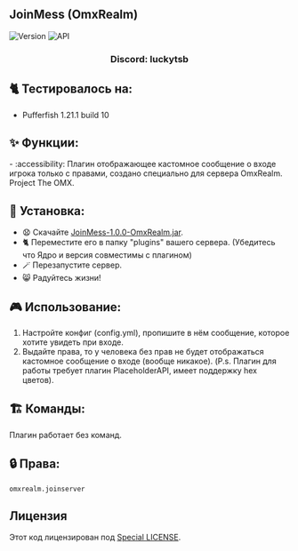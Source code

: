 ## JoinMess (OmxRealm)

![Version](https://img.shields.io/badge/Версия-1.0.0-blue.svg)
![API](https://img.shields.io/badge/Spigot%201.21%2B-blue.svg)

<h3 align="center">Discord: luckytsb</h3>

## 🐈 Тестировалось на:
- Pufferfish 1.21.1 build 10

## ✨ Функции:

-️ :accessibility: Плагин отображающее кастомное сообщение о входе игрока только с правами, создано специально для сервера OmxRealm. Project The OMX.

## 🚀 Установка:

- 😧 Скачайте <a href="https://github.com/Hacker123ter/JoinMess-OmxRealm/raw/JoinMess/target/JoinMess-1.0.0-OmxRealm.jar" target="_blank">JoinMess-1.0.0-OmxRealm.jar</a>.
- 🐈 Переместите его в папку "plugins" вашего сервера. (Убедитесь что Ядро и версия совместимы с плагином)
- 🪄 Перезапустите сервер.
- 😸 Радуйтесь жизни!

## 🎮 Использование:

1. Настройте конфиг (config.yml), пропишите в нём сообщение, которое хотите увидеть при входе.
2. Выдайте права, то у человека без прав не будет отображаться кастомное сообщение о входе (вообще никакое).
(P.s. Плагин для работы требует плагин PlaceholderAPI, имеет поддержку hex цветов).

## 🏗️ Команды:

Плагин работает без команд.

## 🔒 Права:
`omxrealm.joinserver`

## Лицензия

Этот код лицензирован под [Special LICENSE](LICENSE.MD).
